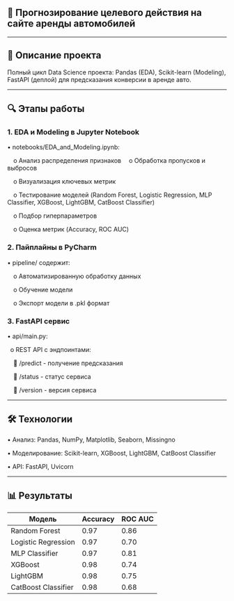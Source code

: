 ## 🚗 Прогнозирование целевого действия на сайте аренды автомобилей


-----------------------------------------------------------------------------

## 📌 Описание проекта

Полный цикл Data Science проекта: Pandas (EDA), Scikit-learn (Modeling), FastAPI (деплой) для предсказания конверсии в аренде авто.

--------------------------------------------------------------------------------

## 🔍 Этапы работы

### 1. EDA и Modeling в Jupyter Notebook

•	notebooks/EDA_and_Modeling.ipynb:

&emsp;o	Анализ распределения признаков
&emsp;o	Обработка пропусков и выбросов 
  
&emsp;o	Визуализация ключевых метрик
  
&emsp;o	Тестирование моделей (Random Forest, Logistic Regression, MLP Classifier, XGBoost, LightGBM, CatBoost Classifier)
  
&emsp;o	Подбор гиперпараметров
  
&emsp;o	Оценка метрик (Accuracy, ROC AUC)

### 2. Пайплайны в PyCharm

•	pipeline/ содержит:

&emsp;o	Автоматизированную обработку данных 

&emsp;o	Обучение модели 

&emsp;o	Экспорт модели в .pkl формат

### 3. FastAPI сервис

•	api/main.py:

&ensp;o	REST API с эндпоинтами:

&emsp;	/predict - получение предсказания

&emsp;	/status - статус сервиса

&emsp;	/version - версия сервиса

-------------------------------------------------------------------------------------------
## 🛠 Технологии

•	Анализ: Pandas, NumPy, Matplotlib, Seaborn, Missingno

•	Моделирование: Scikit-learn, XGBoost, LightGBM, CatBoost Classifier

•	API: FastAPI, Uvicorn

-------------------------------------------------------------------------------------------

## 📊 Результаты

|   Модель           |	Accuracy	| ROC AUC     |
|--------------------|------------|------------|
|Random Forest     	|   0.97    |  0.86       |
|Logistic Regression	|   0.97    |	 0.70      |
|MLP Classifier      |   0.97    |  0.81       |
|XGBoost             |   0.98    |  0.74       |
|LightGBM            |   0.98    |  0.75       |
|CatBoost Classifier |   0.98    |  0.68       |

